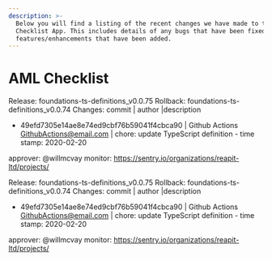 ```yaml
---
description: >-
  Below you will find a listing of the recent changes we have made to the AML
  Checklist App. This includes details of any bugs that have been fixed or
  features/enhancements that have been added.
---
```


# AML Checklist

Release: foundations-ts-definitions_v0.0.75
Rollback: foundations-ts-definitions_v0.0.74
Changes:
commit | author |description
  
- 49efd7305e14ae8e74ed9cbf76b59041f4cbca90 | Github Actions <GithubActions@email.com> | chore: update TypeScript definition - time stamp: 2020-02-20

approver: @willmcvay
monitor: https://sentry.io/organizations/reapit-ltd/projects/


Release: foundations-ts-definitions_v0.0.75
Rollback: foundations-ts-definitions_v0.0.74
Changes:
commit | author |description
  
- 49efd7305e14ae8e74ed9cbf76b59041f4cbca90 | Github Actions <GithubActions@email.com> | chore: update TypeScript definition - time stamp: 2020-02-20

approver: @willmcvay
monitor: https://sentry.io/organizations/reapit-ltd/projects/


